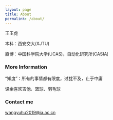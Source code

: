 ```yaml
---
layout: page
title: About
permalink: /about/
---
```


王玉虎

本科：西安交大(XJTU)

直博：中国科学院大学(UCAS)，自动化研究所(CASIA)

### More Information

“知度”：所有的事情都有限度，过犹不及，止于中庸

课余喜欢吉他、篮球、羽毛球

### Contact me

[wangyuhu2019@ia.ac.cn](mailto:wangyuhu2019@ia.ac.cn)
